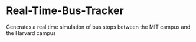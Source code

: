 # Real-Time-Bus-Tracker
Generates a real time simulation of bus stops between the MIT campus and the Harvard campus
